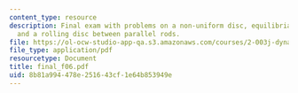 ```yaml
---
content_type: resource
description: Final exam with problems on a non-uniform disc, equilibria and stability,
  and a rolling disc between parallel rods.
file: https://ol-ocw-studio-app-qa.s3.amazonaws.com/courses/2-003j-dynamics-and-control-i-fall-2007/8b81a994478e251643cf1e64b853949e_final_f06.pdf
file_type: application/pdf
resourcetype: Document
title: final_f06.pdf
uid: 8b81a994-478e-2516-43cf-1e64b853949e
---
```

